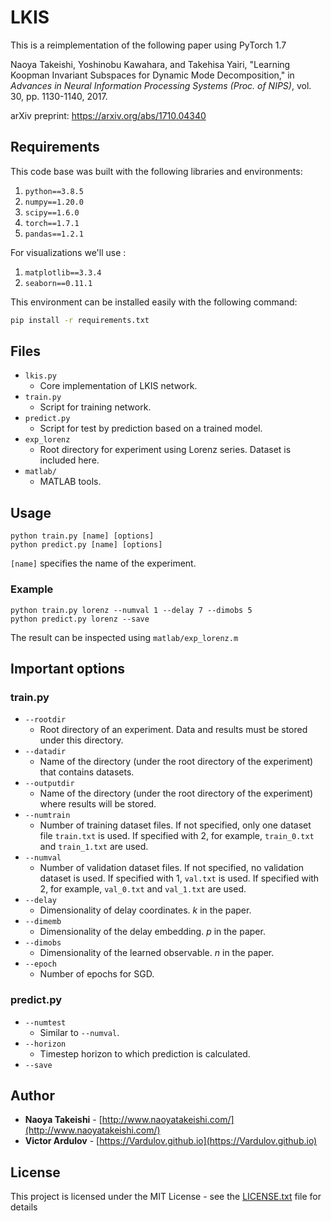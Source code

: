 # LKIS

This is a reimplementation of the following paper using PyTorch 1.7 

Naoya Takeishi, Yoshinobu Kawahara, and Takehisa Yairi, "Learning Koopman Invariant Subspaces for Dynamic Mode Decomposition," in *Advances in Neural Information Processing Systems (Proc. of NIPS)*, vol. 30, pp. 1130-1140, 2017.

arXiv preprint: <https://arxiv.org/abs/1710.04340>

## Requirements
This code base was built with the following libraries and environments:
1. `python==3.8.5`
2. `numpy==1.20.0`
3. `scipy==1.6.0`
4. `torch==1.7.1`
5. `pandas==1.2.1`

For visualizations we'll use :
1. `matplotlib==3.3.4`
2. `seaborn==0.11.1`

This environment can be installed easily with the following command:
```bash
pip install -r requirements.txt
```
## Files

* `lkis.py`
	- Core implementation of LKIS network.
* `train.py`
	- Script for training network.
* `predict.py`
	- Script for test by prediction based on a trained model.
* `exp_lorenz`
	- Root directory for experiment using Lorenz series. Dataset is included here.
* `matlab/`
	- MATLAB tools.


## Usage

```
python train.py [name] [options]
python predict.py [name] [options]
```

`[name]` specifies the name of the experiment.

### Example

```
python train.py lorenz --numval 1 --delay 7 --dimobs 5
python predict.py lorenz --save
```

The result can be inspected using `matlab/exp_lorenz.m`

## Important options

### train.py

* `--rootdir`
	- Root directory of an experiment. Data and results must be stored under this directory.
* `--datadir`
	- Name of the directory (under the root directory of the experiment) that contains datasets.
* `--outputdir`
	- Name of the directory (under the root directory of the experiment) where results will be stored.
* `--numtrain`
	- Number of training dataset files. If not specified, only one dataset file `train.txt` is used. If specified with 2, for example, `train_0.txt` and `train_1.txt` are used.
* `--numval`
	- Number of validation dataset files. If not specified, no validation dataset is used. If specified with 1, `val.txt` is used. If specified with 2, for example, `val_0.txt` and `val_1.txt` are used.
* `--delay`
	- Dimensionality of delay coordinates. $k$ in the paper.
* `--dimemb`
	- Dimensionality of the delay embedding. $p$ in the paper.
* `--dimobs`
	- Dimensionality of the learned observable. $n$ in the paper.
* `--epoch`
	- Number of epochs for SGD.

### predict.py

* `--numtest`
	- Similar to `--numval`.
* `--horizon`
	- Timestep horizon to which prediction is calculated.
* `--save`

## Author

*  **Naoya Takeishi** - [http://www.naoyatakeishi.com/](http://www.naoyatakeishi.com/)
* **Victor Ardulov** - [https://Vardulov.github.io](https://Vardulov.github.io)

## License

This project is licensed under the MIT License - see the [LICENSE.txt](LICENSE.txt) file for details